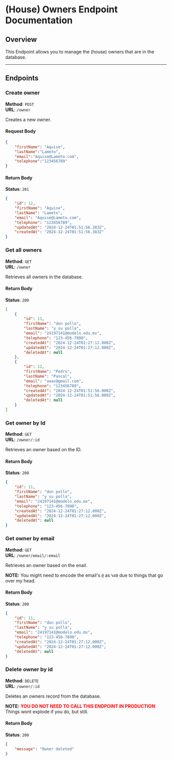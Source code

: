 # (House) Owners Endpoint Documentation

## Overview

This Endpoint allows you to manage the (house) owners that are in the database. 

---

## Endpoints

### Create owner

**Method**: `POST`  
**URL**: `/owner`

Creates a new owner.

#### Request Body

```json
{
	"firstName": "Aquise",
	"lastName":"Lameto",
	"email":"Aquise@Lameto.com",
	"telephone":"123456789"
}
```
#### Return Body
**Status**: `201`  

```json
{
	"id": 12,
	"firstName": "Aquise",
	"lastName": "Lameto",
	"email": "Aquise@Lameto.com",
	"telephone": "123456789",
	"updatedAt": "2024-12-24T01:51:56.383Z",
	"createdAt": "2024-12-24T01:51:56.383Z"
}
```

### Get all owners

**Method**: `GET`  
**URL**: `/owner`

Retrieves all owners in the database.

#### Return Body
**Status**: `200`  

```json
[
	{
		"id": 11,
		"firstName": "don pollo",
		"lastName": "y su polla",
		"email": "24197141@modelo.edu.mx",
		"telephone": "123-456-7890",
		"createdAt": "2024-12-24T01:27:12.000Z",
		"updatedAt": "2024-12-24T01:27:12.000Z",
		"deletedAt": null
	},
	{
		"id": 12,
		"firstName": "Pedro",
		"lastName": "Pascal",
		"email": "aaac@gmail.com",
		"telephone": "123456789",
		"createdAt": "2024-12-24T01:51:56.000Z",
		"updatedAt": "2024-12-24T01:51:56.000Z",
		"deletedAt": null
	}
]
```

### Get owner by Id

**Method**: `GET`  
**URL**: `/owner/:id`

Retrieves an owner based on the ID.

#### Return Body
**Status**: `200`  

```json
{
	"id": 11,
	"firstName": "don pollo",
	"lastName": "y su polla",
	"email": "24197141@modelo.edu.mx",
	"telephone": "123-456-7890",
	"createdAt": "2024-12-24T01:27:12.000Z",
	"updatedAt": "2024-12-24T01:27:12.000Z",
	"deletedAt": null
}
```

### Get owner by email

**Method**: `GET`  
**URL**: `/owner/email/:email`

Retrieves an owner based on the enail.

**NOTE:** You might need to encode the email's `@` as `%40` due to things that go over my head.

#### Return Body
**Status**: `200`  

```json
{
	"id": 11,
	"firstName": "don pollo",
	"lastName": "y su polla",
	"email": "24197141@modelo.edu.mx",
	"telephone": "123-456-7890",
	"createdAt": "2024-12-24T01:27:12.000Z",
	"updatedAt": "2024-12-24T01:27:12.000Z",
	"deletedAt": null
}
```


### Delete owner by id

**Method**: `DELETE`  
**URL**: `/owner/:id`

Deletes an owners record from the database. 

**NOTE:** **<span style="color:red">YOU DO NOT NEED TO CALL THIS ENDPOINT IN PRODUCTION</span>**
Things wont explode if you do, but still.

#### Return Body
**Status**: `200`  

```json
{
	"message": "Owner deleted"
}
```
